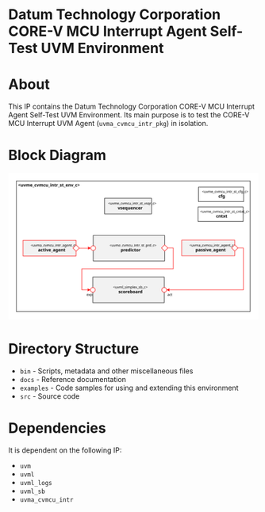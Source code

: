 # Datum Technology Corporation CORE-V MCU Interrupt Agent Self-Test UVM Environment


# About
This IP contains the Datum Technology Corporation CORE-V MCU Interrupt Agent Self-Test UVM Environment.
Its main purpose is to test the CORE-V MCU Interrupt UVM Agent (`uvma_cvmcu_intr_pkg`) in isolation.


# Block Diagram
![alt text](./docs/env_block_diagram.svg "CORE-V MCU Interrupt Self-Test UVM Environment")

# Directory Structure
* `bin` - Scripts, metadata and other miscellaneous files
* `docs` - Reference documentation
* `examples` - Code samples for using and extending this environment
* `src` - Source code


# Dependencies
It is dependent on the following IP:

* `uvm`
* `uvml`
* `uvml_logs`
* `uvml_sb`
* `uvma_cvmcu_intr`
